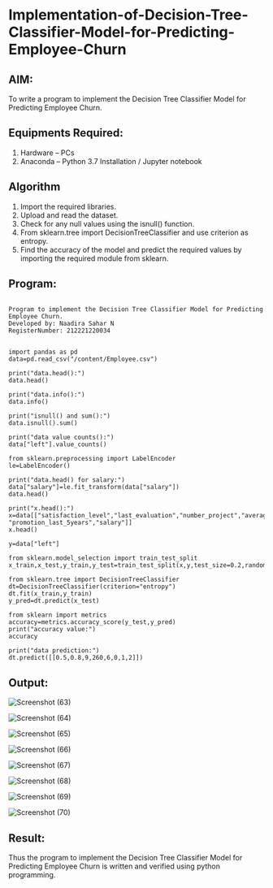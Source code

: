# Implementation-of-Decision-Tree-Classifier-Model-for-Predicting-Employee-Churn

## AIM:
To write a program to implement the Decision Tree Classifier Model for Predicting Employee Churn.

## Equipments Required:
1. Hardware – PCs
2. Anaconda – Python 3.7 Installation / Jupyter notebook

## Algorithm
1. Import the required libraries.
2. Upload and read the dataset.
3. Check for any null values using the isnull() function.
4. From sklearn.tree import DecisionTreeClassifier and use criterion as entropy.
5. Find the accuracy of the model and predict the required values by importing the required module from sklearn.

## Program:
```

Program to implement the Decision Tree Classifier Model for Predicting Employee Churn.
Developed by: Naadira Sahar N
RegisterNumber: 212221220034


import pandas as pd
data=pd.read_csv("/content/Employee.csv")

print("data.head():")
data.head()

print("data.info():")
data.info()

print("isnull() and sum():")
data.isnull().sum()

print("data value counts():")
data["left"].value_counts()

from sklearn.preprocessing import LabelEncoder
le=LabelEncoder()

print("data.head() for salary:")
data["salary"]=le.fit_transform(data["salary"])
data.head()

print("x.head():")
x=data[["satisfaction_level","last_evaluation","number_project","average_montly_hours","time_spend_company","Work_accident",
"promotion_last_5years","salary"]]
x.head()

y=data["left"]

from sklearn.model_selection import train_test_split
x_train,x_test,y_train,y_test=train_test_split(x,y,test_size=0.2,random_state=100)

from sklearn.tree import DecisionTreeClassifier
dt=DecisionTreeClassifier(criterion="entropy")
dt.fit(x_train,y_train)
y_pred=dt.predict(x_test)

from sklearn import metrics
accuracy=metrics.accuracy_score(y_test,y_pred)
print("accuracy value:")
accuracy

print("data prediction:")
dt.predict([[0.5,0.8,9,260,6,0,1,2]])
```

## Output:
![Screenshot (63)](https://github.com/Naadira/Implementation-of-Decision-Tree-Classifier-Model-for-Predicting-Employee-Churn/assets/128135126/01bfa1f4-37c8-4535-9051-44a682da33a8)

![Screenshot (64)](https://github.com/Naadira/Implementation-of-Decision-Tree-Classifier-Model-for-Predicting-Employee-Churn/assets/128135126/876384bc-f6f9-4f4f-bd3c-f4d9afbb2d8b)

![Screenshot (65)](https://github.com/Naadira/Implementation-of-Decision-Tree-Classifier-Model-for-Predicting-Employee-Churn/assets/128135126/3f9b9eb7-9cf2-4d50-a8c8-8d1b27a51ac2)

![Screenshot (66)](https://github.com/Naadira/Implementation-of-Decision-Tree-Classifier-Model-for-Predicting-Employee-Churn/assets/128135126/c60e5937-5798-4bdd-b8df-23811ed571b9)

![Screenshot (67)](https://github.com/Naadira/Implementation-of-Decision-Tree-Classifier-Model-for-Predicting-Employee-Churn/assets/128135126/723ca951-984c-4f9e-96fe-eb129583ed4c)

![Screenshot (68)](https://github.com/Naadira/Implementation-of-Decision-Tree-Classifier-Model-for-Predicting-Employee-Churn/assets/128135126/6cd84e93-41cb-4b07-a490-916ca14ef8ec)

![Screenshot (69)](https://github.com/Naadira/Implementation-of-Decision-Tree-Classifier-Model-for-Predicting-Employee-Churn/assets/128135126/35d459a9-a423-463c-b5f3-bb2f682b6710)

![Screenshot (70)](https://github.com/Naadira/Implementation-of-Decision-Tree-Classifier-Model-for-Predicting-Employee-Churn/assets/128135126/5f1ecd03-3061-492e-8631-95f25f83f1b0)




## Result:
Thus the program to implement the  Decision Tree Classifier Model for Predicting Employee Churn is written and verified using python programming.
